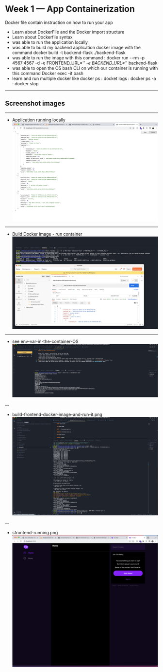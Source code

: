 # Week 1 — App Containerization

Docker file contain  instruction on how to run your app 
- Learn about DockerFile and the Docker import structure
- Learn about Dockerfile syntax
- was able to run the application locally 
- was able to build my backend application docker image with the command docker build -t  backend-flask ./backend-flask 
- was able to run the image with this command  : docker  run --rm -p 4567:4567 -d  -e FRONTEND_URL='*'  -e BACKEND_URL='*' backend-flask
- was able to open the OS bash CLI on which our container is running with this command Docker exec -it <dockerImageID> bash
- learn and run multiple docker like docker ps : docket logs : docker ps -a : docker stop 

---
##  Screenshot images
---

- Application running locally
![application running locally](assets/app-running-locally.png)

---

- Build Docker image - run container
![build-docker-image-run-docker-container-and-test-it](assets/build-docker-image-run-docker-container-and-test-it.png)

---

- see env-var-in-the-container-OS
![env-var-in-the-container-OS](assets/env-var-in-the-container-OS.png)

--

- build-frontend-docker-image-and-run-it.png
![build-frontend-docker-image-and-run-it.png](assets/build-frontend-docker-image-and-run-it.png)

--

- sfrontend-running.png
![frontend-running.png](assets/frontend-running.png)

